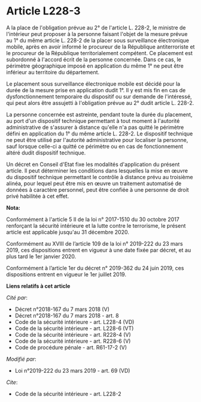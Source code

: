 # Article L228-3

A la place de l'obligation prévue au 2° de l'article L. 228-2, le ministre de l'intérieur peut proposer à la personne faisant
l'objet de la mesure prévue au 1° du même article L. 228-2 de la placer sous surveillance électronique mobile, après en avoir
informé le procureur de la République antiterroriste et le procureur de la République territorialement compétent. Ce
placement est subordonné à l'accord écrit de la personne concernée. Dans ce cas, le périmètre géographique imposé en
application du même 1° ne peut être inférieur au territoire du département.

Le placement sous surveillance électronique mobile est décidé pour la durée de la mesure prise en application dudit 1°. Il y
est mis fin en cas de dysfonctionnement temporaire du dispositif ou sur demande de l'intéressé, qui peut alors être assujetti
à l'obligation prévue au 2° dudit article L. 228-2.

La personne concernée est astreinte, pendant toute la durée du placement, au port d'un dispositif technique permettant à tout
moment à l'autorité administrative de s'assurer à distance qu'elle n'a pas quitté le périmètre défini en application du 1° du
même article L. 228-2. Le dispositif technique ne peut être utilisé par l'autorité administrative pour localiser la personne,
sauf lorsque celle-ci a quitté ce périmètre ou en cas de fonctionnement altéré dudit dispositif technique.

Un décret en Conseil d'Etat fixe les modalités d'application du présent article. Il peut déterminer les conditions dans
lesquelles la mise en œuvre du dispositif technique permettant le contrôle à distance prévu au troisième alinéa, pour lequel
peut être mis en œuvre un traitement automatisé de données à caractère personnel, peut être confiée à une personne de droit
privé habilitée à cet effet.

**Nota:**

Conformément à l'article 5 II de la loi n° 2017-1510 du 30 octobre 2017 renforçant la sécurité intérieure et la lutte contre
le terrorisme, le présent article est applicable jusqu'au 31 décembre 2020.

Conformément au XVIII de l’article 109 de la loi n° 2019-222 du 23 mars 2019, ces dispositions entrent en vigueur à une date
fixée par décret, et au plus tard le 1er janvier 2020.

Conformément à l’article 1er du décret n° 2019-362 du 24 juin 2019, ces dispositions entrent en vigueur le 1er juillet 2019.

**Liens relatifs à cet article**

_Cité par_:

  - Décret n°2018-167 du 7 mars 2018 (V)
  - Décret n°2018-167 du 7 mars 2018 - art. 8
  - Code de la sécurité intérieure - art. L228-4 (VD)
  - Code de la sécurité intérieure - art. L228-6 (VT)
  - Code de la sécurité intérieure - art. R228-4 (V)
  - Code de la sécurité intérieure - art. R228-6 (V)
  - Code de procédure pénale - art. R61-17-2 (V)

_Modifié par_:

  - Loi n°2019-222 du 23 mars 2019 - art. 69 (VD)

_Cite_:

  - Code de la sécurité intérieure - art. L228-2
